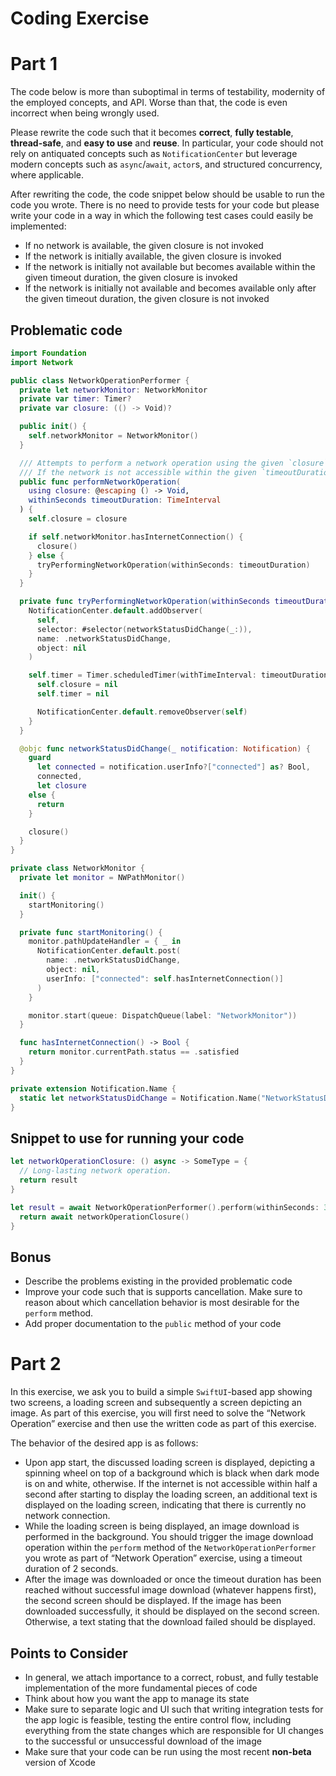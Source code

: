# Coding Exercise

# Part 1

The code below is more than suboptimal in terms of testability, modernity of the employed concepts, and API. Worse than that, the code is even incorrect when being wrongly used.

Please rewrite the code such that it becomes **correct**, **fully testable**, **thread-safe**, and **easy to use** and **reuse**. In particular, your code should not rely on antiquated concepts such as `NotificationCenter` but leverage modern concepts such as `async`/`await`, `actor`s, and structured concurrency, where applicable.

After rewriting the code, the code snippet below should be usable to run the code you wrote. There is no need to provide tests for your code but please write your code in a way in which the following test cases could easily be implemented:

- If no network is available, the given closure is not invoked
- If the network is initially available, the given closure is invoked
- If the network is initially not available but becomes available within the given timeout duration, the given closure is invoked
- If the network is initially not available and becomes available only after the given timeout duration, the given closure is not invoked

## Problematic code

```swift
import Foundation
import Network

public class NetworkOperationPerformer {
  private let networkMonitor: NetworkMonitor
  private var timer: Timer?
  private var closure: (() -> Void)?

  public init() {
    self.networkMonitor = NetworkMonitor()
  }

  /// Attempts to perform a network operation using the given `closure`, within the given `timeoutDuration`.
  /// If the network is not accessible within the given `timeoutDuration`, the operation is not performed.
  public func performNetworkOperation(
    using closure: @escaping () -> Void,
    withinSeconds timeoutDuration: TimeInterval
  ) {
    self.closure = closure

    if self.networkMonitor.hasInternetConnection() {
      closure()
    } else {
      tryPerformingNetworkOperation(withinSeconds: timeoutDuration)
    }
  }

  private func tryPerformingNetworkOperation(withinSeconds timeoutDuration: TimeInterval) {
    NotificationCenter.default.addObserver(
      self,
      selector: #selector(networkStatusDidChange(_:)),
      name: .networkStatusDidChange,
      object: nil
    )

    self.timer = Timer.scheduledTimer(withTimeInterval: timeoutDuration, repeats: false) { _ in
      self.closure = nil
      self.timer = nil

      NotificationCenter.default.removeObserver(self)
    }
  }

  @objc func networkStatusDidChange(_ notification: Notification) {
    guard 
      let connected = notification.userInfo?["connected"] as? Bool,
      connected,
      let closure
    else {
      return
    }

    closure()
  }
}

private class NetworkMonitor {
  private let monitor = NWPathMonitor()

  init() {
    startMonitoring()
  }

  private func startMonitoring() {
    monitor.pathUpdateHandler = { _ in
      NotificationCenter.default.post(
        name: .networkStatusDidChange,
        object: nil,
        userInfo: ["connected": self.hasInternetConnection()]
      )
    }

    monitor.start(queue: DispatchQueue(label: "NetworkMonitor"))
  }

  func hasInternetConnection() -> Bool {
    return monitor.currentPath.status == .satisfied
  }
}

private extension Notification.Name {
  static let networkStatusDidChange = Notification.Name("NetworkStatusDidChange")
}
```

## Snippet to use for running your code

```swift
let networkOperationClosure: () async -> SomeType = {
  // Long-lasting network operation.
  return result
}

let result = await NetworkOperationPerformer().perform(withinSeconds: 3) {
  return await networkOperationClosure()
}
```

## Bonus

- Describe the problems existing in the provided problematic code
- Improve your code such that is supports cancellation. Make sure to reason about which cancellation behavior is most desirable for the `perform` method.
- Add proper documentation to the `public` method of your code

# Part 2

In this exercise, we ask you to build a simple `SwiftUI`-based app showing two screens, a loading screen and subsequently a screen depicting an image. As part of this exercise, you will first need to solve the “Network Operation” exercise and then use the written code as part of this exercise.

The behavior of the desired app is as follows:

- Upon app start, the discussed loading screen is displayed, depicting a spinning wheel on top of a background which is black when dark mode is on and white, otherwise. If the internet is not accessible within half a second after starting to display the loading screen, an additional text is displayed on the loading screen, indicating that there is currently no network connection.
- While the loading screen is being displayed, an image download is performed in the background. You should trigger the image download operation within the `perform` method of the `NetworkOperationPerformer` you wrote as part of “Network Operation” exercise, using a timeout duration of 2 seconds.
- After the image was downloaded or once the timeout duration has been reached without successful image download (whatever happens first), the second screen should be displayed. If the image has been downloaded successfully, it should be displayed on the second screen. Otherwise, a text stating that the download failed should be displayed.

## Points to Consider

- In general, we attach importance to a correct, robust, and fully testable implementation of the more fundamental pieces of code
- Think about how you want the app to manage its state
- Make sure to separate logic and UI such that writing integration tests for the app logic is feasible, testing the entire control flow, including everything from the state changes which are responsible for UI changes to the successful or unsuccessful download of the image
- Make sure that your code can be run using the most recent **non-beta** version of Xcode
